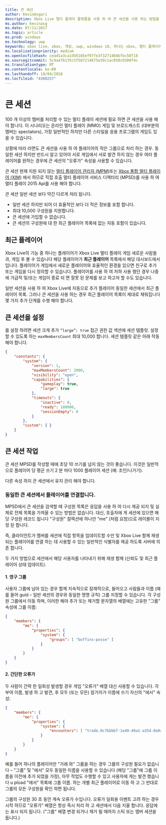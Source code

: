 ```yaml
---
title: 큰 세션
author: KevinAsgari
description: Xbox Live 멀티 플레이 플랫폼을 사용 하 여 큰 세션을 사용 하는 방법을 알아봅니다.
ms.author: kevinasg
ms.date: 07/11/2017
ms.topic: article
ms.prod: windows
ms.technology: uwp
keywords: xbox live, xbox, 게임, uwp, windows 10, 하나는 xbox, 멀티 플레이어, 큰 세션, 최근 플레이어
ms.localizationpriority: medium
ms.openlocfilehash: cead1a3ca1d56185ef97fe3f3271484bfbc58f18
ms.sourcegitcommit: 5c9a47b135c5f587214675e39c1ac058c0380f4c
ms.translationtype: MT
ms.contentlocale: ko-KR
ms.lasthandoff: 10/04/2018
ms.locfileid: "4360257"
---
```

# <a name="large-sessions"></a>큰 세션

100 개 이상의 멤버를 처리할 수 있는 멀티 플레이 세션에 필요 하면 큰 세션을 사용 해야 합니다. 이 시나리오는 온라인 멀티 플레이 (MMO) 게임 및 브로드캐스트 (대부분의 멤버는 spectators), 가장 일반적인 하지만 다른 스타일을 응용 프로그램의 게임도 있을 수 있습니다.

상황에 따라 라면도 큰 세션을 사용 하 여 플레이어의 작은 그룹으로 처리 하는 경우. 동일한 세션 하지만 반드시 알고 있어야 서로 게임에서 서로 발견 하지 않는 경우 여러 플레이어를 원하는 경우에 큰 세션의 "오류가" 속성을 사용할 수 있습니다.

큰 세션 현재 지원 되지 않는 [멀티 플레이어 관리자 (MPM)](../multiplayer-manager.md)또는 [Xbox 통합 멀티 플레이어 (XIM)](../xbox-integrated-multiplayer.md) 에서 하므로 직접 호출 멀티 플레이어 서비스 디렉터리 (MPSD)를 사용 하 여 멀티 플레이 2015 Api를 사용 해야 합니다.

큰 세션 일반 세션 보다 약간 다르게 처리 됩니다.

* 일반 세션 하지만 되어 더 효율적인 보다 더 적은 정보를 포함 합니다.
* 최대 10,000 구성원을 지원합니다.
* 큰 세션에 가입할 수 없습니다.
* 큰 세션의 구성원에 대 한 최근 플레이어 목록에 없는 자동 포함이 있습니다.

## <a name="recent-players"></a>최근 플레이어

Xbox Live의 기능 중 하나는 플레이어가 Xbox Live 멀티 플레이 게임 새로운 사람들과, 게임 후 볼 수 있습니다 해당 플레이어가 **최근 플레이어** 목록에서 해당 대시보드에서입니다. 플레이어가 게임에서 새로운 플레이어와 효율적인 환경을 있으면 친구로 추가 또는 게임을 다시 정의할 수 있습니다. 플레이어를 사용 하 여 저하 사용 했던 경우 나중에 가급적 및/또는 게임이 종료 되 면 잘못 된 문제를 보고 하고자 할 수도 있습니다.

일반 세션을 사용 하 여 Xbox Live에 자동으로 추가 플레이어 동일한 세션에서 최근 플레이어 목록. 그러나 큰 세션을 사용 하는 경우 최근 플레이어 목록이 제대로 채워집니다 몇 가지 추가 단계를 수행 해야 합니다.

## <a name="set-up-a-large-session"></a>큰 세션을 설정

를 설정 하려면 세션 크게 추가 `“large”: true` 접근 권한 값 섹션에 세션 템플릿. 설정할 수 있도록 하는 `maxMembersCount` 최대 10,000 합니다. 세션 템플릿 같은 아래 작동 해야 합니다.

```json
{
    "constants": {
        "system": {
            "version": 1,
            "maxMembersCount": 2000,
            "visibility": "open",
            "capabilities": {
                "gameplay": true,
                "large": true
            },
            "timeouts": {
                "inactive": 0,
                "ready": 180000,
                "sessionEmpty": 0
            }
        },
        "custom": { }
    }
}
```

## <a name="working-with-large-sessions"></a>큰 세션 작업

큰 세션 MPSD를 작성할 때에 초당 10 쓰기를 넘지 않는 것이 좋습니다. 이것은 일반적으로 플레이어 당 평균 쓰기 2 분 마다 1000 플레이어 세션 (예: 조인/나가기).

다른 속성 하지 큰 세션에서 유지 관리 해야 합니다.

### <a name="associating-players-from-the-same-large-session"></a>동일한 큰 세션에서 플레이어를 연결합니다.

MPSD에서 큰 세션을 검색할 때 구성원 목록은 응답을 사용 하 여 다시 제공 되지 및 실제로 전체 목록을 가져올 수 있는 방법은 없습니다. 대신, 호출자에 게 세션에 있으면 해당 구성원 레코드 됩니다 "구성원" 컬렉션에 하나만 "me" (처럼 요청)으로 레이블이 지정 된 합니다.

즉, 클라이언트가 멤버를 세션에 직접 항목을 업데이트할 수만 및 Xbox Live 함께 재생 되는 플레이어를 연결 하는 데 사용할 수 있는 일반적인 식별자를 제공 하도록 서버에 의존 합니다.

두 가지 방법으로 세션에서 해당 사용자를 나타내기 위해 재생 함께 (신뢰도 및 최근 플레이어 상태 업데이트).

#### <a name="1-persistent-groups"></a>1. 영구 그룹

사용자 그룹에 남아 있는 경우 함께 지속적으로 잠재적으로, 들어오고 사람들과 이름 (예를 들어 guid – 일반 세션의 경우와 동일한 명명 규칙) 그룹 지정할 수 있습니다.  각 구성원 그룹에서 이동 하며, 이러한 해야 추가 또는 제거할 문자열의 배열에는 고유한 "그룹" 속성에 그룹 이름:

```json
{
    "members": {
        "me": {
            "properties": {
                "system": {
                    "groups": [ "boffins-posse" ]
                }
            }
        }
    }
}
```

#### <a name="2-brief-encounters"></a>2. 간단한 오류가

두 사람이 간략 한 일회성 발생할 경우 게임 "오류가" 배열 대신 사용할 수 있습니다. 각 부여 이름, 발생 하 고 발견, 후 모두 (또는 모든) 참가자가 이름에 쓰기 자신의 "에서" 속성:

```json
{
    "members": {
        "me": {
            "properties": {
                "system": {
                    "encounters": [ "trade.0c7bbbbf-1e49-40a1-a354-0a9a9e23d26a" ]
                }
            }
        }
    }
}
```

예를 들어 하나의 플레이어만 "거래 와" 그룹을 하는 경우 그룹의 구성원 필요가 없습니다 – "그룹" 및 "에서" 모두 동일한 이름을 사용할 수 있습니다 (해당 "그룹"에 그룹 이름을 이전에 추가 되었을 가정), 아무 작업도 수행할 수 있고 사용자에 게는 발견 했습니다 u pload "에서" 목록에 그룹 이름. 하는 개별 최근 플레이어로 이동 하 고 그 반대로 그룹의 모든 구성원을 확인 하면 됩니다.

그룹의 구성원 30 초 동안 계속 오류가 수입니다. 오류가 일회용 이벤트 고려 하는 경우 시작 하므로 "오류가" 배열은 항상 즉시 처리 하 고 세션에서 다음 지울 합니다.  응답에는 표시 되지 됩니다.  ("그룹" 배열 변경 되거나 제거 될 때까지 스틱 또는 멤버 세션을 둡니다.)
